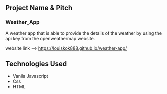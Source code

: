 ## Project Name & Pitch

### Weather_App

A weather app that is able to provide the details of the weather by using the api key from the openweathermap website.

website link ==> https://louiskok888.github.io/weather-app/

## Technologies Used

- Vanila Javascript
- Css
- HTML
